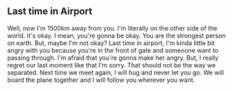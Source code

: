 ## Last time in Airport

Well, now I'm 1500km away from you. I'm literally on the other side of the world.
It's okay. I mean, you're gonna be okay. You are the strongest person on earth.
But, maybe I'm not okay? Last time in airport, I'm kinda little bit angry with you because you're in the front of gate
and someoone want to passing through. I'm afraid that you're gonna make her angry. But, I really regret our last moment like that
I'm sorry. That should not be the way we separated. Next time we meet again, I will hug and never let you go.
We will board the plane together and I will follow you wherever you want.
